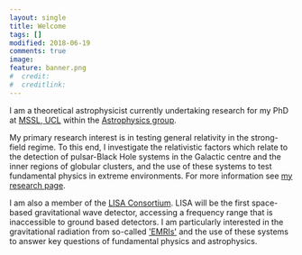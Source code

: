 ```yaml
---
layout: single
title: Welcome
tags: []
modified: 2018-06-19
comments: true
image:
feature: banner.png
#  credit:
#  creditlink:
---
```

I am a theoretical astrophysicist currently undertaking research for my PhD at [MSSL, UCL](http://www.ucl.ac.uk/mssl) within the [Astrophysics group](https://www.ucl.ac.uk/mssl/research/astrophysics). 

My primary research interest is in testing general relativity in the strong-field regime. To this end, I investigate the relativistic factors which relate to the detection of pulsar-Black Hole systems in the Galactic centre and the inner regions of globular clusters, and the use of these systems to test fundamental physics in extreme environments. For more information see [my research page](http://tomkimpson.com/research/).

I am also a member of the [LISA Consortium](https://www.lisamission.org/articles/lisa-consortium). LISA will be the first space-based gravitational wave detector, accessing a frequency range that is inaccessible to ground based detectors. I am particularly interested in the gravitational radiation from so-called ['EMRIs'](https://en.wikipedia.org/wiki/Extreme_mass_ratio_inspiral) and the use of these systems to answer key questions of fundamental physics and astrophysics.
